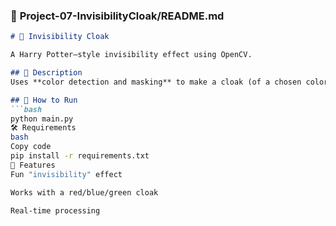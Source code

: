 ### 📝 **Project-07-InvisibilityCloak/README.md**
```markdown
# 🧥 Invisibility Cloak

A Harry Potter–style invisibility effect using OpenCV.

## 📌 Description
Uses **color detection and masking** to make a cloak (of a chosen color) invisible in real-time video.

## 🚀 How to Run
```bash
python main.py
🛠 Requirements
bash
Copy code
pip install -r requirements.txt
🎯 Features
Fun "invisibility" effect

Works with a red/blue/green cloak

Real-time processing